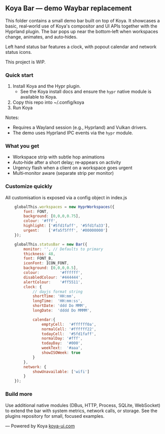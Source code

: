 ## Koya Bar — demo Waybar replacement

This folder contains a small demo bar built on top of Koya. It showcases a basic, real‑world use of Koya's compositor and UI APIs together with the Hyprland plugin. The bar pops up near the bottom‑left when workspaces change, animates, and auto‑hides.

Left hand status bar features a clock, with popout calendar and network status icons.

This project is WIP.

### Quick start

1. Install Koya and the Hypr plugin.
   - See the Koya install docs and ensure the `hypr` native module is available to Koya.
2. Copy this repo into ~/.config/koya
3. Run Koya

Notes:
- Requires a Wayland session (e.g., Hyprland) and Vulkan drivers.
- The demo uses Hyprland IPC events via the `hypr` module.

### What you get

- Workspace strip with subtle hop animations
- Auto‑hide after a short delay; re‑appears on activity
- Urgency flash when a client on a workspace goes urgent
- Multi‑monitor aware (separate strip per monitor)

### Customize quickly

All customisation is exposed via a config object in index.js

```js
	globalThis.workspaces = new HyprWorkspaces({
		font: FONT,
		background: [0,0,0,0.75],
		colour: '#fff',
		highlight: ['#5fd1faff', '#5fd1fa33'],
		urgent:    ['#fa5f5fff', '#00000000']
	});

	globalThis.statusBar = new Bar({
		monitor: '', // Defaults to primary
		thickness: 48,
		font: FONT_B,
		iconFont: ICON_FONT,
		background: [0,0,0,0.5],
		colour:         '#ffffff',
		disabledColour: '#444444',
		alertColour:    '#ff5511',
		clock: {
			// dayjs format string
			shortTime: 'HH:mm',
			longTime:  'HH:mm:ss',
			shortDate: 'ddd Do MMM',
			longDate:  'dddd Do MMMM',

			calendar:{
				emptyCell:  '#ffffff0a',
				normalCell: '#ffffff22',
				todayCell:  '#5fd1faff',
				normalDay: '#fff',
				todayDay:  '#000',
				weekText:  '#aaa',
				showISOWeek: true
			}
		},
		network: {
			showUnavailable: ['wifi']
		}
	});
```

### Build more

Use additional native modules (DBus, HTTP, Process, SQLite, WebSocket) to extend the bar with system metrics, network calls, or storage. See the plugins repository for small, focused examples.

— Powered by Koya
[koya-ui.com](https://www.koya-ui.com)



